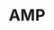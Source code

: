 ---
blog: https://amphtml.wordpress.com/
colors:
- '#0379C4'
git: https://github.com/ampproject
guide: https://github.com/ampproject/docs/blob/master/assets/img/icons/
images:
- ampproject-ar21.svg
- ampproject-official.svg
- ampproject-icon.svg
logohandle: ampproject
sort: amp
title: AMP
twitter: https://x.com/AMPhtml
website: https://www.ampproject.org/
wikipedia: https://en.wikipedia.org/wiki/Accelerated_Mobile_Pages
youtube: https://youtube.com/TheAMPProject
---